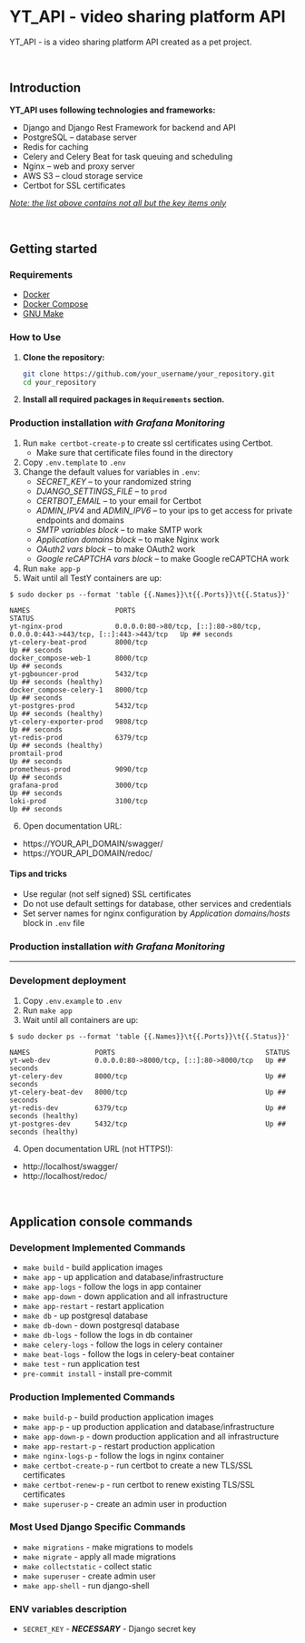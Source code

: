 # YT_API - video sharing platform API
YT_API - is a video sharing platform API created as a pet project.

<br />

## Introduction

**YT_API uses following technologies and frameworks:**
* Django and Django Rest Framework for backend and API
* PostgreSQL &ndash; database server
* Redis for caching
* Celery and Celery Beat for task queuing and scheduling
* Nginx &ndash; web and proxy server
* AWS S3 &ndash; cloud storage service
* Certbot for SSL certificates

*<u>Note: the list above contains not all but the key items only</u>*

<br />

## Getting started

### Requirements

- [Docker](https://www.docker.com/get-started)
- [Docker Compose](https://docs.docker.com/compose/install/)
- [GNU Make](https://www.gnu.org/software/make/)


### How to Use

1. **Clone the repository:**

   ```bash
   git clone https://github.com/your_username/your_repository.git
   cd your_repository

2. **Install all required packages in `Requirements` section.**

 
### Production installation *with Grafana Monitoring*

1. Run `make certbot-create-p` to create ssl certificates using Certbot.
    * Make sure that certificate files found in the directory
2. Copy `.env.template` to `.env`
3. Change the default values for variables in `.env`:
    * *SECRET_KEY* &ndash; to your randomized string
    * *DJANGO_SETTINGS_FILE* &ndash; to `prod`
    * *CERTBOT_EMAIL* &ndash; to your email for Certbot
    * *ADMIN_IPV4* and *ADMIN_IPV6* &ndash; to your ips to get access for private endpoints and domains
    * *SMTP variables block* &ndash; to make SMTP work
    * *Application domains block* &ndash; to make Nginx work
    * *OAuth2 vars block* &ndash; to make OAuth2 work
    * *Google reCAPTCHA vars block* &ndash; to make Google reCAPTCHA work
4. Run `make app-p` 
5.  Wait until all TestY containers are up:
```
$ sudo docker ps --format 'table {{.Names}}\t{{.Ports}}\t{{.Status}}'

NAMES                     PORTS                                                                          STATUS
yt-nginx-prod             0.0.0.0:80->80/tcp, [::]:80->80/tcp, 0.0.0.0:443->443/tcp, [::]:443->443/tcp   Up ## seconds
yt-celery-beat-prod       8000/tcp                                                                       Up ## seconds
docker_compose-web-1      8000/tcp                                                                       Up ## seconds
yt-pgbouncer-prod         5432/tcp                                                                       Up ## seconds (healthy)
docker_compose-celery-1   8000/tcp                                                                       Up ## seconds
yt-postgres-prod          5432/tcp                                                                       Up ## seconds (healthy)
yt-celery-exporter-prod   9808/tcp                                                                       Up ## seconds
yt-redis-prod             6379/tcp                                                                       Up ## seconds (healthy)
promtail-prod                                                                                            Up ## seconds
prometheus-prod           9090/tcp                                                                       Up ## seconds
grafana-prod              3000/tcp                                                                       Up ## seconds
loki-prod                 3100/tcp                                                                       Up ## seconds
```

6. Open documentation URL:
* https://YOUR_API_DOMAIN/swagger/
* https://YOUR_API_DOMAIN/redoc/

   
#### Tips and tricks

* Use regular (not self signed) SSL certificates
* Do not use default settings for database, other services and credentials
* Set server names for nginx configuration by *Application domains/hosts* block in `.env` file

### Production installation *with Grafana Monitoring*

---

### Development deployment

1. Copy `.env.example` to `.env`
2. Run `make app`
4. Wait until all containers are up:
```
$ sudo docker ps --format 'table {{.Names}}\t{{.Ports}}\t{{.Status}}'

NAMES                PORTS                                     STATUS
yt-web-dev           0.0.0.0:80->8000/tcp, [::]:80->8000/tcp   Up ## seconds
yt-celery-dev        8000/tcp                                  Up ## seconds
yt-celery-beat-dev   8000/tcp                                  Up ## seconds
yt-redis-dev         6379/tcp                                  Up ## seconds (healthy)
yt-postgres-dev      5432/tcp                                  Up ## seconds (healthy)
```
4. Open documentation URL (not HTTPS!):
* http://localhost/swagger/
* http://localhost/redoc/

<br />

## Application console commands

### Development Implemented Commands

* `make build` - build application images
* `make app` - up application and database/infrastructure
* `make app-logs` - follow the logs in app container
* `make app-down` - down application and all infrastructure
* `make app-restart` - restart application
* `make db` - up postgresql database
* `make db-down` - down postgresql database
* `make db-logs` - follow the logs in db container
* `make celery-logs` - follow the logs in celery container
* `make beat-logs` - follow the logs in celery-beat container
* `make test` - run application test
* `pre-commit install` - install pre-commit


### Production Implemented Commands

* `make build-p` - build production application images
* `make app-p` - up production application and database/infrastructure
* `make app-down-p` - down production application and all infrastructure
* `make app-restart-p` - restart production application
* `make nginx-logs-p` - follow the logs in nginx container
* `make certbot-create-p` - run certbot to create a new TLS/SSL certificates
* `make certbot-renew-p` - run certbot to renew existing TLS/SSL certificates
* `make superuser-p` - create an admin user in production


### Most Used Django Specific Commands

* `make migrations` - make migrations to models
* `make migrate` - apply all made migrations
* `make collectstatic` - collect static
* `make superuser` - create admin user
* `make app-shell` - run django-shell

### ENV variables description

* `SECRET_KEY` - ***NECESSARY*** - Django secret key